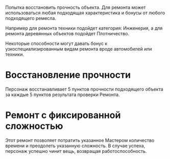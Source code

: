 Попытка восстановить прочность объекта. Для ремонта может использоваться любая подходящая характеристика и бонусы от любого подходящего ремесла.

Например для ремонта техники подойдет категория: Инженерия, а для ремонта деревянных объектов подойдет Плотничество. 

Некоторые способности могут давать бонус к узкоспециализированным видам ремонта вроде автомобилей или техники. 

# Восстановление прочности

Персонаж восстанавливает 5 пунктов прочности подходящего объекта за каждые 5 пунктов результата проверки Ремонта.

# Ремонт с фиксированной сложностью

Этот ремонт позволяет потратить указанное Мастером количество времени и преодолеть указанную сложность. В случае успеха, персонаж успешно чинит вещь, возвращая работоспособность. 